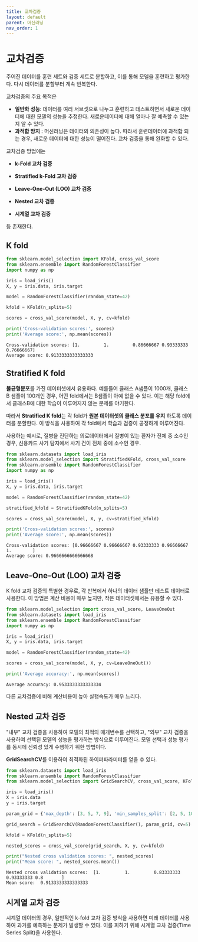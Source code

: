 ```yaml
---
title: 교차검증
layout: default
parent: 머신러닝
nav_order: 1
---
```


# 교차검증

주어진 데이터를 훈련 세트와 검증 세트로 분할하고, 이를 통해 모델을 훈련하고 평가한다. 다시 데이터를 분할부터 계속 반복한다.

교차검증의 주요 목적은

* **일반화 성능**: 데이터를 여러 서브셋으로 나누고 훈련하고 테스트하면서 새로운 데이터에 대한 모델의 성능을 추정한다. 새로운데이터에 대해 얼마나 잘 예측할 수 있는지 알 수 있다.
* **과적합 방지** : 머신러닝은 데이터의 의존성이 높다. 따라서 훈련데이터에 과적합 되는 경우, 새로운 데이터에 대한 성능이 떨어진다. 교차 검증을 통해 완화할 수 있다.



교차검증 방법에는

* **k-Fold 교차 검증**

* **Stratified k-Fold 교차 검증**

* **Leave-One-Out (LOO) 교차 검증**

* **Nested 교차 검증**

* **시계열 교차 검증**

등 존재한다. 





## K fold



```python
from sklearn.model_selection import KFold, cross_val_score
from sklearn.ensemble import RandomForestClassifier
import numpy as np

iris = load_iris()
X, y = iris.data, iris.target

model = RandomForestClassifier(random_state=42)

kfold = KFold(n_splits=5)

scores = cross_val_score(model, X, y, cv=kfold)

print('Cross-validation scores:', scores)
print('Average score:', np.mean(scores))
```

```
Cross-validation scores: [1.         1.         0.86666667 0.93333333 0.76666667]
Average score: 0.9133333333333333
```







## Stratified K fold

**불균형분포**를 가진 데이터셋에서 유용하다. 예를들어 클래스 A샘플이 1000개, 클래스 B 샘플이 100개인 경우, 어떤 fold에서는 B샘플이 아예 없을 수 있다. 이는 해당 fold에서 클래스B에 대한 학습이 이루어지지 않는 문제를 야기한다.

따라서 **Stratified K fold**는 각 fold가 **원본 데이터셋의 클래스 분포를 유지** 하도록 데이터를 분할한다. 이 방식을 사용하여 각 fold에서 학습과 검증이 공정하게 이루어진다.

사용하는 예시로, 질병을 진단하는 의료데이터에서 질병이 있는 환자가 전체 중 소수인 경우, 신용카드 사기 탐지에서 사기 건이 전체 중에 소수인 경우.

```python
from sklearn.datasets import load_iris
from sklearn.model_selection import StratifiedKFold, cross_val_score
from sklearn.ensemble import RandomForestClassifier
import numpy as np

iris = load_iris()
X, y = iris.data, iris.target

model = RandomForestClassifier(random_state=42)

stratified_kfold = StratifiedKFold(n_splits=5)

scores = cross_val_score(model, X, y, cv=stratified_kfold)

print('Cross-validation scores:', scores)
print('Average score:', np.mean(scores))
```

```
Cross-validation scores: [0.96666667 0.96666667 0.93333333 0.96666667 1.        ]
Average score: 0.9666666666666668
```



## Leave-One-Out (LOO) 교차 검증

K fold 교차 검증의 특별한 경우로, 각 반복에서 하나의 데이터 샘플만 테스트 데이터로 사용한다. 이 방법은 계산 비용이 매우 높지만, 작은 데이터셋에서는 유용할 수 있다.

```python
from sklearn.model_selection import cross_val_score, LeaveOneOut
from sklearn.datasets import load_iris
from sklearn.ensemble import RandomForestClassifier
import numpy as np

iris = load_iris()
X, y = iris.data, iris.target

model = RandomForestClassifier(random_state=42)

scores = cross_val_score(model, X, y, cv=LeaveOneOut())

print('Average accuracy:', np.mean(scores))
```

```
Average accuracy: 0.9533333333333334
```

다른 교차검증에 비해 계산비용이 높아 실행속도가 매우 느리다.



## Nested 교차 검증

 "내부" 교차 검증을 사용하여 모델의 최적의 매개변수를 선택하고, "외부" 교차 검증을 사용하여 선택된 모델의 성능을 평가하는 방식으로 이루어진다. 모델 선택과 성능 평가를 동시에 신뢰성 있게 수행하기 위한 방법이다.

**GridSearchCV**를 이용하여 최적화된 하이퍼파라미터를 얻을 수 있다.

```python
from sklearn.datasets import load_iris
from sklearn.ensemble import RandomForestClassifier
from sklearn.model_selection import GridSearchCV, cross_val_score, KFold

iris = load_iris()
X = iris.data
y = iris.target

param_grid = {'max_depth': [3, 5, 7, 9], 'min_samples_split': [2, 5, 10]}

grid_search = GridSearchCV(RandomForestClassifier(), param_grid, cv=5)

kfold = KFold(n_splits=5)

nested_scores = cross_val_score(grid_search, X, y, cv=kfold)

print("Nested cross validation scores: ", nested_scores)
print("Mean score: ", nested_scores.mean())
```

```
Nested cross validation scores:  [1.         1.         0.83333333 0.93333333 0.8       ]
Mean score:  0.9133333333333333
```









## 시계열 교차 검증

시계열 데이터의 경우, 일반적인 k-fold 교차 검증 방식을 사용하면 미래 데이터를 사용하여 과거를 예측하는 문제가 발생할 수 있다. 이를 피하기 위해 시계열 교차 검증(Time Series Split)을 사용한다.



